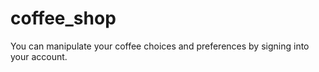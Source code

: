 # coffee_shop
You can manipulate your coffee choices  and preferences by signing into your account.
